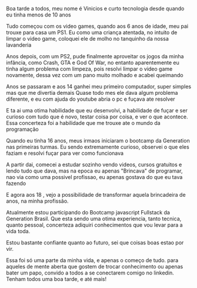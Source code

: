 Boa tarde a todos, meu nome é Vinicios e curto tecnologia desde quando eu tinha menos de 10 anos

Tudo começou com os video games, quando aos 6 anos de idade, meu pai trouxe para casa um PS1.
Eu como uma criança atentada, no intuito de limpar o video game, coloquei ele de molho no tanquinho da nossa lavanderia

Anos depois, com um PS2, pude finalmente aproveitar os jogos da minha infância, como Crash, GTA e God Of War, no entanto aparentemente eu tinha algum problema com limpeza, pois resolvi limpar o video game novamente, dessa vez com um pano muito molhado e acabei queimando

Anos se passaram e aos 14 ganhei meu primeiro computador, super simples mas que me divertia demais
Quase todo mes ele dava algum problema diferente, e eu com ajuda do youtube abria o pc e fuçava ate resolver

E ta ai uma otima habilidade que eu desenvolvi, a habilidade de fuçar e ser curioso com tudo que é novo, testar coisa por coisa, e ver o que acontece. Essa concerteza foi a habilidade que me trouxe ate o mundo da programação

Quando eu tinha 16 anos, meus irmaos iniciaram o bootcamp da Generation nas primeiras turmas. Eu sendo extremamente curioso, observei o que eles faziam e resolvi fuçar para ver como funcionava

A partir dai, comecei a estudar sozinho vendo videos, cursos gratuitos e lendo tudo que dava, mas na epoca 
eu apenas "Brincava" de programar, nao via como uma possivel profissao, eu apenas gostava do que eu tava fazendo

E agora aos 18 , vejo a possibilidade de transformar aquela brincadeira de anos, na minha profissão. 

Atualmente estou participando do Bootcamp javascript Fullstack da Generation Brasil. Que esta sendo uma otima experiencia, tanto tecnica, quanto pessoal, concerteza adiquiri conhecimentos que vou levar para a vida toda.

Estou bastante confiante quanto ao futuro, sei que coisas boas estao por vir. 

Essa foi só uma parte da minha vida, e apenas o começo de tudo.
para aqueles de mente aberta que gostem de trocar conhecimento ou apenas bater um papo, convido a todos a se conectarem comigo no linkedin. Tenham todos uma boa tarde, e até mais!
